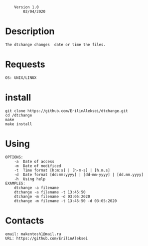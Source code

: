 		Version 1.0 
			02/04/2020 

Description
===========

	The dtchange changes  date or time the files.

Requests
========
	OS: UNIX/LINUX

install
=======

	git clone https://github.com/ErilinAleksei/dtchange.git
	cd /dtchange	
	make
	make install

Using
=====

	OPTIONS:
		-a	Date of access
		-m	Date of modificed
		-t	Time format [h:m:s] | [h-m-s] | [h.m.s]
		-d	Date format [dd:mm:yyyy] | [dd-mm-yyyy] | [dd.mm.yyyy]
		-h	Using help
	EXAMPLES:
		dtchange -a filename
		dtchange -a filename -t 13:45:50
		dtchange -m filename -d 03:05:2020
		dtchange -m filename -t 13:45:50 -d 03:05:2020

	
Contacts
========

	email: makentosh1@mail.ru
	URL: https://github.com/ErilinAleksei
